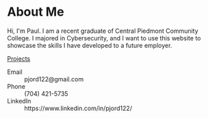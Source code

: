# About Me

Hi, I'm Paul. I am a recent graduate of Central Piedmont Community College. I majored in Cybersecurity, and I want to use this website to showcase the skills I have developed to a future employer. 

[Projects](./projects.md)


<dl>
<dt>Email</dt>
<dd>pjord122@gmail.com</dd>
<dt>Phone</dt>
<dd>(704) 421-5735</dd>
<dt>LinkedIn</dt>
<dd>https://www.linkedin.com/in/pjord122/</dd>
</dl>
